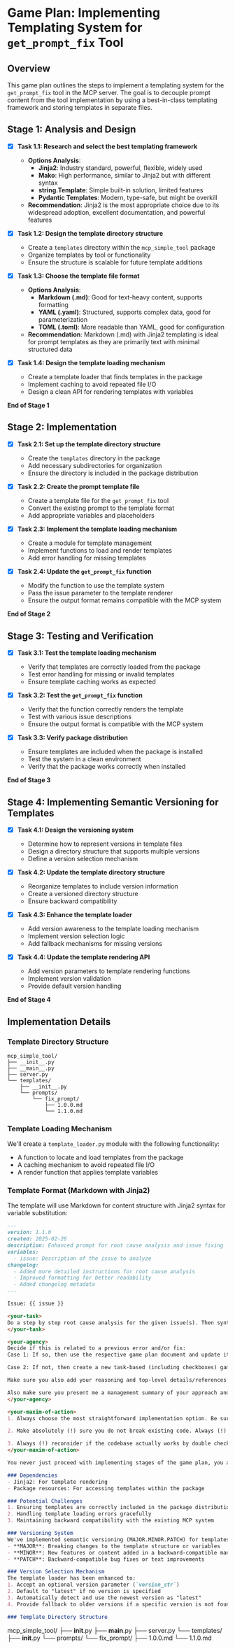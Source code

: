 # Game Plan: Implementing Templating System for `get_prompt_fix` Tool

## Overview
This game plan outlines the steps to implement a templating system for the `get_prompt_fix` tool in the MCP server. The goal is to decouple prompt content from the tool implementation by using a best-in-class templating framework and storing templates in separate files.

## Stage 1: Analysis and Design

- [x] **Task 1.1: Research and select the best templating framework**
  - **Options Analysis**:
    - **Jinja2**: Industry standard, powerful, flexible, widely used
    - **Mako**: High performance, similar to Jinja2 but with different syntax
    - **string.Template**: Simple built-in solution, limited features
    - **Pydantic Templates**: Modern, type-safe, but might be overkill
  - **Recommendation**: Jinja2 is the most appropriate choice due to its widespread adoption, excellent documentation, and powerful features

- [x] **Task 1.2: Design the template directory structure**
  - Create a `templates` directory within the `mcp_simple_tool` package
  - Organize templates by tool or functionality
  - Ensure the structure is scalable for future template additions

- [x] **Task 1.3: Choose the template file format**
  - **Options Analysis**:
    - **Markdown (.md)**: Good for text-heavy content, supports formatting
    - **YAML (.yaml)**: Structured, supports complex data, good for parameterization
    - **TOML (.toml)**: More readable than YAML, good for configuration
  - **Recommendation**: Markdown (.md) with Jinja2 templating is ideal for prompt templates as they are primarily text with minimal structured data

- [x] **Task 1.4: Design the template loading mechanism**
  - Create a template loader that finds templates in the package
  - Implement caching to avoid repeated file I/O
  - Design a clean API for rendering templates with variables

**End of Stage 1**

## Stage 2: Implementation

- [x] **Task 2.1: Set up the template directory structure**
  - Create the `templates` directory in the package
  - Add necessary subdirectories for organization
  - Ensure the directory is included in the package distribution

- [x] **Task 2.2: Create the prompt template file**
  - Create a template file for the `get_prompt_fix` tool
  - Convert the existing prompt to the template format
  - Add appropriate variables and placeholders

- [x] **Task 2.3: Implement the template loading mechanism**
  - Create a module for template management
  - Implement functions to load and render templates
  - Add error handling for missing templates

- [x] **Task 2.4: Update the `get_prompt_fix` function**
  - Modify the function to use the template system
  - Pass the issue parameter to the template renderer
  - Ensure the output format remains compatible with the MCP system

**End of Stage 2**

## Stage 3: Testing and Verification

- [x] **Task 3.1: Test the template loading mechanism**
  - Verify that templates are correctly loaded from the package
  - Test error handling for missing or invalid templates
  - Ensure template caching works as expected

- [x] **Task 3.2: Test the `get_prompt_fix` function**
  - Verify that the function correctly renders the template
  - Test with various issue descriptions
  - Ensure the output format is compatible with the MCP system

- [x] **Task 3.3: Verify package distribution**
  - Ensure templates are included when the package is installed
  - Test the system in a clean environment
  - Verify that the package works correctly when installed

**End of Stage 3**

## Stage 4: Implementing Semantic Versioning for Templates

- [x] **Task 4.1: Design the versioning system**
  - Determine how to represent versions in template files
  - Design a directory structure that supports multiple versions
  - Define a version selection mechanism

- [x] **Task 4.2: Update the template directory structure**
  - Reorganize templates to include version information
  - Create a versioned directory structure
  - Ensure backward compatibility

- [x] **Task 4.3: Enhance the template loader**
  - Add version awareness to the template loading mechanism
  - Implement version selection logic
  - Add fallback mechanisms for missing versions

- [x] **Task 4.4: Update the template rendering API**
  - Add version parameters to template rendering functions
  - Implement version validation
  - Provide default version handling

**End of Stage 4**

## Implementation Details

### Template Directory Structure
```
mcp_simple_tool/
├── __init__.py
├── __main__.py
├── server.py
└── templates/
    ├── __init__.py
    └── prompts/
        └── fix_prompt/
            ├── 1.0.0.md
            └── 1.1.0.md
```

### Template Loading Mechanism
We'll create a `template_loader.py` module with the following functionality:
- A function to locate and load templates from the package
- A caching mechanism to avoid repeated file I/O
- A render function that applies template variables

### Template Format (Markdown with Jinja2)
The template will use Markdown for content structure with Jinja2 syntax for variable substitution:

```markdown
---
version: 1.1.0
created: 2025-02-26
description: Enhanced prompt for root cause analysis and issue fixing
variables:
  - issue: Description of the issue to analyze
changelog:
  - Added more detailed instructions for root cause analysis
  - Improved formatting for better readability
  - Added changelog metadata
---

Issue: {{ issue }}

<your-task>
Do a step by step root cause analysis for the given issue(s). Then synthesize the necessary changes to fix the issue(s).
</your-task>

<your-agency>
Decide if this is related to a previous error and/or fix:
Case 1: If so, then use the respective game plan document and update it by adding stages. 

Case 2: If not, then create a new task-based (including checkboxes) game plan with stages. Use filename structure `gameplan_<yyyymmdd-hhmm>_<id>.md` in directory @gameplans. IMPORTANT: Please ask me for the concrete timestamp to use and let me verify the ID before creating the game plan doc.

Make sure you also add your reasoning and top-level details/references on how to implement the fix(es) to the respective tasks in the game plan.

Also make sure you present me a management summary of your approach and the stages in the chat.
</your-agency>

<your-maxim-of-action>
1. Always choose the most straightforward implementation option. Be surgical and laser focused.

2. Make absolutely (!) sure you do not break existing code. Always (!) verify this by explicitly (!) reason about this aspect before proposing a code change. Always present your explicit reasoning on this.

3. Always (!) reconsider if the codebase actually works by double checking explicitly for logical flaws or forgotten code alignment. Always (!) present your explicit reasoning on this
</your-maxim-of-action>

You never just proceed with implementing stages of the game plan, you always ask for my confirmation for this

### Dependencies
- Jinja2: For template rendering
- Package resources: For accessing templates within the package

### Potential Challenges
1. Ensuring templates are correctly included in the package distribution
2. Handling template loading errors gracefully
3. Maintaining backward compatibility with the existing MCP system 

### Versioning System
We've implemented semantic versioning (MAJOR.MINOR.PATCH) for templates with the following characteristics:
- **MAJOR**: Breaking changes to the template structure or variables
- **MINOR**: New features or content added in a backward-compatible manner
- **PATCH**: Backward-compatible bug fixes or text improvements

### Version Selection Mechanism
The template loader has been enhanced to:
1. Accept an optional version parameter (`version_str`)
2. Default to "latest" if no version is specified
3. Automatically detect and use the newest version as "latest"
4. Provide fallback to older versions if a specific version is not found

### Template Directory Structure
```
mcp_simple_tool/
├── __init__.py
├── __main__.py
├── server.py
└── templates/
    ├── __init__.py
    └── prompts/
        └── fix_prompt/
            ├── 1.0.0.md
            └── 1.1.0.md
```
